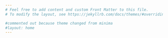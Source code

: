 ```yaml
---
# Feel free to add content and custom Front Matter to this file.
# To modify the layout, see https://jekyllrb.com/docs/themes/#overriding-theme-defaults

#commented out because theme changed from minima
#layout: home
---
```

